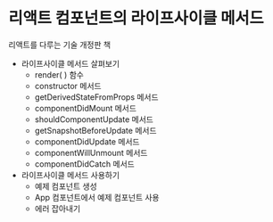 # 리액트 컴포넌트의 라이프사이클 메서드
리액트를 다루는 기술 개정판 책

- 라이프사이클 메서드 살펴보기
  - render( ) 함수
  - constructor 메서드
  - getDerivedStateFromProps 메서드
  - componentDidMount 메서드
  - shouldComponentUpdate 메서드
  - getSnapshotBeforeUpdate 메서드
  - componentDidUpdate 메서드
  - componentWillUnmount 메서드
  - componentDidCatch 메서드
- 라이프사이클 메서드 사용하기
  - 예제 컴포넌트 생성
  - App 컴포넌트에서 예제 컴포넌트 사용
  - 에러 잡아내기
